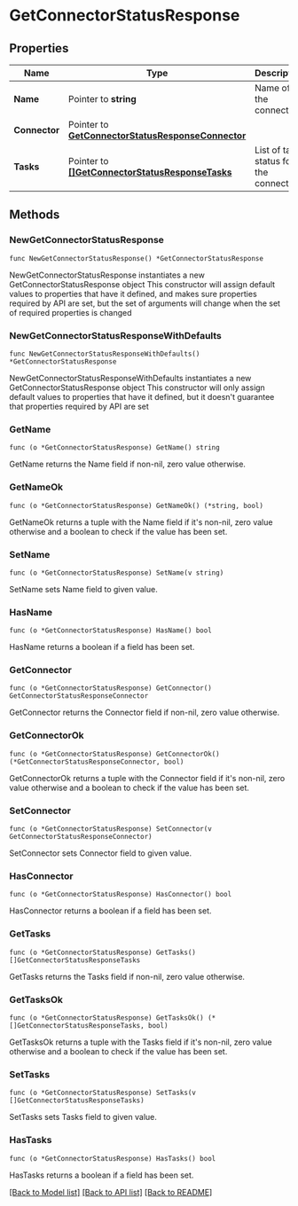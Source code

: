 # GetConnectorStatusResponse

## Properties

Name | Type | Description | Notes
------------ | ------------- | ------------- | -------------
**Name** | Pointer to **string** | Name of the connector. | [optional] 
**Connector** | Pointer to [**GetConnectorStatusResponseConnector**](GetConnectorStatusResponseConnector.md) |  | [optional] 
**Tasks** | Pointer to [**[]GetConnectorStatusResponseTasks**](GetConnectorStatusResponseTasks.md) | List of task status for the connector. | [optional] 

## Methods

### NewGetConnectorStatusResponse

`func NewGetConnectorStatusResponse() *GetConnectorStatusResponse`

NewGetConnectorStatusResponse instantiates a new GetConnectorStatusResponse object
This constructor will assign default values to properties that have it defined,
and makes sure properties required by API are set, but the set of arguments
will change when the set of required properties is changed

### NewGetConnectorStatusResponseWithDefaults

`func NewGetConnectorStatusResponseWithDefaults() *GetConnectorStatusResponse`

NewGetConnectorStatusResponseWithDefaults instantiates a new GetConnectorStatusResponse object
This constructor will only assign default values to properties that have it defined,
but it doesn't guarantee that properties required by API are set

### GetName

`func (o *GetConnectorStatusResponse) GetName() string`

GetName returns the Name field if non-nil, zero value otherwise.

### GetNameOk

`func (o *GetConnectorStatusResponse) GetNameOk() (*string, bool)`

GetNameOk returns a tuple with the Name field if it's non-nil, zero value otherwise
and a boolean to check if the value has been set.

### SetName

`func (o *GetConnectorStatusResponse) SetName(v string)`

SetName sets Name field to given value.

### HasName

`func (o *GetConnectorStatusResponse) HasName() bool`

HasName returns a boolean if a field has been set.

### GetConnector

`func (o *GetConnectorStatusResponse) GetConnector() GetConnectorStatusResponseConnector`

GetConnector returns the Connector field if non-nil, zero value otherwise.

### GetConnectorOk

`func (o *GetConnectorStatusResponse) GetConnectorOk() (*GetConnectorStatusResponseConnector, bool)`

GetConnectorOk returns a tuple with the Connector field if it's non-nil, zero value otherwise
and a boolean to check if the value has been set.

### SetConnector

`func (o *GetConnectorStatusResponse) SetConnector(v GetConnectorStatusResponseConnector)`

SetConnector sets Connector field to given value.

### HasConnector

`func (o *GetConnectorStatusResponse) HasConnector() bool`

HasConnector returns a boolean if a field has been set.

### GetTasks

`func (o *GetConnectorStatusResponse) GetTasks() []GetConnectorStatusResponseTasks`

GetTasks returns the Tasks field if non-nil, zero value otherwise.

### GetTasksOk

`func (o *GetConnectorStatusResponse) GetTasksOk() (*[]GetConnectorStatusResponseTasks, bool)`

GetTasksOk returns a tuple with the Tasks field if it's non-nil, zero value otherwise
and a boolean to check if the value has been set.

### SetTasks

`func (o *GetConnectorStatusResponse) SetTasks(v []GetConnectorStatusResponseTasks)`

SetTasks sets Tasks field to given value.

### HasTasks

`func (o *GetConnectorStatusResponse) HasTasks() bool`

HasTasks returns a boolean if a field has been set.


[[Back to Model list]](../README.md#documentation-for-models) [[Back to API list]](../README.md#documentation-for-api-endpoints) [[Back to README]](../README.md)


